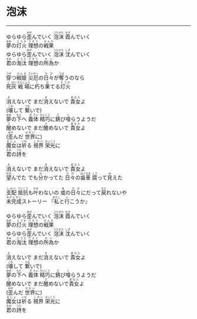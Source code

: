 # 泡沫
---
<lyric>
ゆらゆら<ruby>歪<rt>ゆが</rt></ruby>んでいく <ruby>泡沫<rt>うたかた</rt></ruby> <ruby>霞<rt>かす</rt></ruby>んでいく<br/>
<ruby>夢<rt>ゆめ</rt></ruby>の<ruby>灯火<rt>とうか</rt></ruby> <ruby>理想<rt>りそう</rt></ruby>の<ruby>戦果<rt>せんか</rt></ruby><br/>
ゆらゆら<ruby>歪<rt>ゆが</rt></ruby>んでいく <ruby>泡沫<rt>うたかた</rt></ruby> <ruby>沈<rt>しず</rt></ruby>んでいく<br/>
<ruby>君<rt>きみ</rt></ruby>の<ruby>淘汰<rt>とうた</rt></ruby> <ruby>理想<rt>りそう</rt></ruby>の<ruby>所為<rt>せい</rt></ruby>か<br/>
<br/>
<ruby>穿<rt>うが</rt></ruby>つ<ruby>戦姫<rt>せんき</rt></ruby> <ruby>災厄<rt>さいやく</rt></ruby>の<ruby>日々<rt>ひび</rt></ruby>が<ruby>奪<rt>うば</rt></ruby>うのなら<br/>
<ruby>死<rt>し</rt></ruby><ruby>灰<rt>はい</rt></ruby> <ruby>戦場<rt>せんじょう</rt></ruby>に<ruby>朽<rt>く</rt></ruby>ち<ruby>果<rt>は</rt></ruby>てる<ruby>灯火<rt>とうか</rt></ruby><br/>
<br/>
<ruby>消<rt>き</rt></ruby>えないで まだ<ruby>消<rt>き</rt></ruby>えないで <ruby>貴女<rt>あなた</rt></ruby>よ<br/>
(<ruby>壊<rt>こわ</rt></ruby>して <ruby>繋<rt>つな</rt></ruby>いで)<br/>
<ruby>夢<rt>ゆめ</rt></ruby>の<ruby>下<rt>もと</rt></ruby>へ <ruby>義<rt>ぎ</rt></ruby><ruby>体<rt>たい</rt></ruby> <ruby>精巧<rt>せいこう</rt></ruby>に<ruby>錆<rt>さ</rt></ruby>び<ruby>喰<rt>く</rt></ruby>らうようだ<br/>
<ruby>醒<rt>さ</rt></ruby>めないで まだ<ruby>醒<rt>さ</rt></ruby>めないで <ruby>貴女<rt>あなた</rt></ruby>よ<br/>
(<ruby>歪<rt>ゆが</rt></ruby>んだ <ruby>世界<rt>せかい</rt></ruby>に)<br/>
<ruby>魔女<rt>まじょ</rt></ruby>は<ruby>祈<rt>いの</rt></ruby>る <ruby>視界<rt>しかい</rt></ruby> <ruby>栄光<rt>えいこう</rt></ruby>に<br/>
<ruby>君<rt>きみ</rt></ruby>の<ruby>詩<rt>うた</rt></ruby>を<br/>
<br/>
<ruby>消<rt>き</rt></ruby>えないで まだ<ruby>消<rt>き</rt></ruby>えないで <ruby>貴女<rt>あなた</rt></ruby>よ<br/>
<ruby>望<rt>のぞ</rt></ruby>んでた でも<ruby>分<rt>わ</rt></ruby>かってた <ruby>日々<rt>ひび</rt></ruby>の<ruby>歯車<rt>はぐるま</rt></ruby> <ruby>腐<rt>くさ</rt></ruby>って<ruby>見<rt>み</rt></ruby>えた<br/>
<br/>
<ruby>支配<rt>しはい</rt></ruby> <ruby>抵抗<rt>ていこう</rt></ruby>も<ruby>叶<rt>かな</rt></ruby>わないの <ruby>或<rt>あ</rt></ruby>の<ruby>日々<rt>ひび</rt></ruby>にだって<ruby>戻<rt>もど</rt></ruby>れないや<br/>
<ruby>未完成<rt>みかんせい</rt></ruby>ストーリー 『<ruby>私<rt>わたし</rt></ruby>と<ruby>行<rt>い</rt></ruby>こうか』<br/>
<br/>
ゆらゆら<ruby>歪<rt>ゆが</rt></ruby>んでいく <ruby>泡沫<rt>うたかた</rt></ruby> <ruby>霞<rt>かす</rt></ruby>んでいく<br/>
<ruby>夢<rt>ゆめ</rt></ruby>の<ruby>灯火<rt>とうか</rt></ruby> <ruby>理想<rt>りそう</rt></ruby>の<ruby>戦果<rt>せんか</rt></ruby><br/>
ゆらゆら<ruby>歪<rt>ゆが</rt></ruby>んでいく <ruby>泡沫<rt>うたかた</rt></ruby> <ruby>沈<rt>しず</rt></ruby>んでいく<br/>
<ruby>君<rt>きみ</rt></ruby>の<ruby>淘汰<rt>とうた</rt></ruby> <ruby>理想<rt>りそう</rt></ruby>の<ruby>所為<rt>せい</rt></ruby>か<br/>
<br/>
<ruby>消<rt>き</rt></ruby>えないで まだ<ruby>消<rt>き</rt></ruby>えないで <ruby>貴女<rt>あなた</rt></ruby>よ<br/>
(<ruby>壊<rt>こわ</rt></ruby>して <ruby>繋<rt>つな</rt></ruby>いで)<br/>
<ruby>夢<rt>ゆめ</rt></ruby>の<ruby>下<rt>もと</rt></ruby>へ <ruby>義<rt>ぎ</rt></ruby><ruby>体<rt>たい</rt></ruby> <ruby>精巧<rt>せいこう</rt></ruby>に<ruby>錆<rt>さ</rt></ruby>び<ruby>喰<rt>く</rt></ruby>らうようだ<br/>
<ruby>醒<rt>さ</rt></ruby>めないで まだ<ruby>醒<rt>さ</rt></ruby>めないで<ruby>貴女<rt>あなた</rt></ruby>よ<br/>
(<ruby>歪<rt>ゆが</rt></ruby>んだ <ruby>世界<rt>せかい</rt></ruby>に)<br/>
<ruby>魔女<rt>まじょ</rt></ruby>は<ruby>祈<rt>いの</rt></ruby>る <ruby>視界<rt>しかい</rt></ruby> <ruby>栄光<rt>えいこう</rt></ruby>に<br/>
<ruby>君<rt>きみ</rt></ruby>の<ruby>詩<rt>うた</rt></ruby>を<br/>
</lyric>
